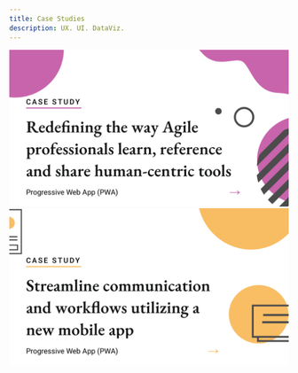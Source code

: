 ```yaml
---
title: Case Studies
description: UX. UI. DataViz.
---
```



<!-- 
<span class="card-title">🚚 Redefining Field Dispatch: Mobile-First & Real-Time</span>
<span class="card-tldr">A mobile-first dispatch system that slashed paperwork and sped up operations.</span>
<span class="card-features">
  <span class="card-features-item">📱 95% Mobile Adoption</span>
  <span class="card-features-item">⏱️ **40% Faster Job Completion</span>
</span>



<span class="card-title">📈 Streamlining Certification: A Mobile-First Learning Journey</span>
<span class="card-tldr">Redesigned a global certification platform to simplify learning and boost completion rates.</span>
<span class="card-features">
  <span class="card-features-item">⏱️ 23% Faster Certification Timelines</span>
  <span class="card-features-item">📉 **18% Drop in Support Tickets</span>
</span>
 -->




<div class="gallery" data-columns="2">

  <a href="/case-study-pmi-da">
    <img alt="Case Study: PMI Progressive Web App (PWA)" src="/images/case-studies/case-study-01.png">
  </a>

  <a href="/case-study-mss">
    <img alt="Case Study: MSS iOS & Android App" src="/images/case-studies/case-study-02.png">
  </a>

<!-- # 🪧 Case Study Card

**Title:** 🚚 Redefining Field Dispatch: Mobile-First & Real-Time  
**TL;DR:** A mobile-first dispatch system that slashed paperwork and sped up operations.  
**Achievements:**  
- 📱 **95% Mobile Adoption**  
- ⏱️ **40% Faster Job Completion**



**Title:** 📈 Streamlining Certification: A Mobile-First Learning Journey  
**TL;DR:** Redesigned a global certification platform to simplify learning and boost completion rates.  
**Achievements:**  
- ⏱️ **23% Faster Certification Timelines**  
- 📉 **18% Drop in Support Tickets**

--- -->





</div>